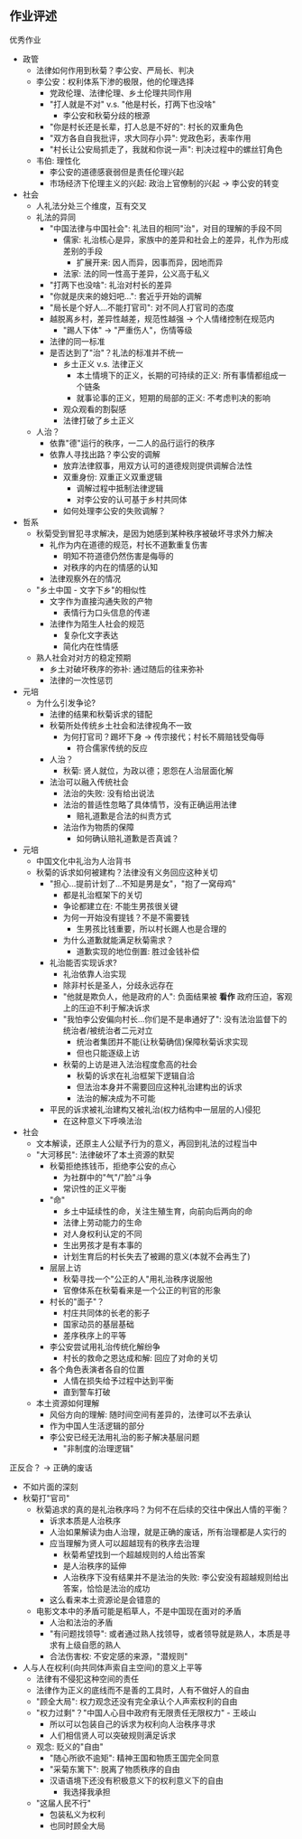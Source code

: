 ## 作业评述

优秀作业
- 政管
    - 法律如何作用到秋菊？李公安、严局长、判决
    - 李公安：权利体系下渗的极限，他的伦理选择
        - 党政伦理、法律伦理、乡土伦理共同作用
        - "打人就是不对" v.s. "他是村长，打两下也没啥"
            - 李公安和秋菊分歧的根源
        - "你是村长还是长辈，打人总是不好的": 村长的双重角色
        - "双方各自自我批评，求大同存小异": 党政色彩，表率作用
        - "村长让公安局抓走了，我就和你说一声": 判决过程中的螺丝钉角色
    - 韦伯: 理性化
        - 李公安的道德感衰弱但是责任伦理兴起
        - 市场经济下伦理主义的兴起: 政治上官僚制的兴起 -> 李公安的转变
- 社会
    - 人礼法分处三个维度，互有交叉
    - 礼法的异同
        - "中国法律与中国社会": 礼法目的相同"治"，对目的理解的手段不同
            - 儒家: 礼治核心是异，家族中的差异和社会上的差异，礼作为形成差别的手段
                - 扩展开来: 因人而异，因事而异，因地而异
            - 法家: 法的同一性高于差异，公义高于私义
        - "打两下也没啥": 礼治对村长的差异
        - "你就是庆来的媳妇吧...": 套近乎开始的调解
        - "局长是个好人...不能打官司": 对不同人打官司的态度
        - 越脱离乡村，差异性越差，规范性越强 -> 个人情绪控制在规范内
            - "踢人下体" -> "严重伤人"，伤情等级
        - 法律的同一标准
        - 是否达到了"治"？礼法的标准并不统一
            - 乡土正义 v.s. 法律正义
                - 本土情境下的正义，长期的可持续的正义: 所有事情都组成一个链条
                - 就事论事的正义，短期的局部的正义: 不考虑判决的影响
            - 观众观看的割裂感
            - 法律打破了乡土正义
    - 人治？
        - 依靠"德"运行的秩序，一二人的品行运行的秩序
        - 依靠人寻找出路？李公安的调解
            - 放弃法律叙事，用双方认可的道德规则提供调解合法性
            - 双重身份: 双重正义双重逻辑
                - 调解过程中抵制法律逻辑
                - 对李公安的认可基于乡村共同体
            - 如何处理李公安的失败调解？
- 哲系
    - 秋菊受到冒犯寻求解决，是因为她感到某种秩序被破坏寻求外力解决
        - 礼作为内在道德的规范，村长不道歉重复伤害
            - 明知不符道德仍然伤害是侮辱的
            - 对秩序的内在的情感的认知
        - 法律观察外在的情况
    - "乡土中国 - 文字下乡"的相似性
        - 文字作为直接沟通失败的产物
            - 表情行为口头信息的传递
        - 法律作为陌生人社会的规范
            - 复杂化文字表达
            - 简化内在性情感
    - 熟人社会对对方的稳定预期
        - 乡土对破坏秩序的弥补: 通过随后的往来弥补
        - 法律的一次性惩罚
- 元培
    - 为什么引发争论?
        - 法律的结果和秋菊诉求的错配
        - 秋菊所处传统乡土社会和法律视角不一致
            - 为何打官司？踢坏下身 -> 传宗接代；村长不屑赔钱受侮辱
                - 符合儒家传统的反应
        - 人治？
            - 秋菊: 贤人就位，为政以德；恩怨在人治层面化解
        - 法治可以融入传统社会
            - 法治的失败: 没有给出说法
            - 法治的普适性忽略了具体情节，没有正确运用法律
                - 赔礼道歉是合法的纠责方式
            - 法治作为物质的保障
                - 如何确认赔礼道歉是否真诚？
- 元培
    - 中国文化中礼治为人治背书
    - 秋菊的诉求如何被建构？法律没有义务回应这种关切
        - "担心...提前计划了...不知是男是女"，"抱了一窝母鸡"
            - 都是礼治框架下的关切
            - 争论都建立在: 不能生男孩很关键
            - 为何一开始没有提钱？不是不需要钱
                - 生男孩比钱重要，所以村长踢人也是合理的
            - 为什么道歉就能满足秋菊需求？
                - 道歉实现的地位倒置: 胜过金钱补偿
        - 礼治能否实现诉求?
            - 礼治依靠人治实现
            - 除非村长是圣人，分歧永远存在
            - "他就是欺负人，他是政府的人": 负面结果被 **看作** 政府压迫，客观上的压迫不利于解决诉求
            - "我怕李公安偏向村长...你们是不是串通好了": 没有法治监督下的统治者/被统治者二元对立
                - 统治者集团并不能(让秋菊确信)保障秋菊诉求实现
                - 但也只能逐级上访
            - 秋菊的上访是进入法治程度愈高的社会
                - 秋菊的诉求在礼治框架下逻辑自洽
                - 但法治本身并不需要回应这种礼治建构出的诉求
                - 法治的解决成为不可能
        - 平民的诉求被礼治建构又被礼治(权力结构中一层层的人)侵犯
            - 在这种意义下呼唤法治
- 社会
    - 文本解读，还原主人公赋予行为的意义，再回到礼法的过程当中
    - "大河移民": 法律破坏了本土资源的默契
        - 秋菊拒绝拣钱币，拒绝李公安的点心
            - 为社群中的"气"/"脸"斗争
            - 常识性的正义平衡
        - "命"
            - 乡土中延续性的命，关注生殖生育，向前向后两向的命
            - 法律上劳动能力的生命
            - 对人身权利认定的不同
            - 生出男孩才是有本事的
            - 计划生育后的村长失去了被踢的意义(本就不会再生了)
        - 层层上访
            - 秋菊寻找一个"公正的人"用礼治秩序说服他
            - 官僚体系在秋菊看来是一个公正的判官的形象
        - 村长的"面子"？
            - 村庄共同体的长老的影子
            - 国家动员的基层基础
            - 差序秩序上的平等
        - 李公安尝试用礼治传统化解纷争
            - 村长的救命之恩达成和解: 回应了对命的关切
        - 各个角色表演者各自的位置
            - 人情在损失给予过程中达到平衡
            - 直到警车打破
    - 本土资源如何理解
        - 风俗方向的理解: 随时间空间有差异的，法律可以不去承认
        - 作为中国人生活逻辑的部分
        - 李公安已经无法用礼治的影子解决基层问题
            - "非制度的治理逻辑"

正反合？ -> 正确的废话
- 不如片面的深刻
- 秋菊打"官司"
    - 秋菊追求的真的是礼治秩序吗？为何不在后续的交往中保出人情的平衡？
        - 诉求本质是人治秩序
        - 人治如果解读为由人治理，就是正确的废话，所有治理都是人实行的
        - 应当理解为贤人可以超越现有的秩序去治理
            - 秋菊希望找到一个超越规则的人给出答案
            - 是人治秩序的延伸
            - 人治秩序下没有结果并不是法治的失败: 李公安没有超越规则给出答案，恰恰是法治的成功
        - 这么看来本土资源论是会错意的
    - 电影文本中的矛盾可能是稻草人，不是中国现在面对的矛盾
        - 人治和法治的矛盾
        - "有问题找领导": 或者通过熟人找领导，或者领导就是熟人，本质是寻求有上级自愿的熟人
        - 合法伤害权: 不安定感的来源，"潜规则"
- 人与人在权利(向共同体声索自主空间)的意义上平等
    - 法律有不侵犯这种空间的责任
    - 法律作为正义的底线而不是善的工具时，人有不做好人的自由
    - "顾全大局": 权力观念还没有完全承认个人声索权利的自由
    - "权力过剩"？"中国人心目中政府有无限责任无限权力" - 王岐山
        - 所以可以包装自己的诉求为权利向人治秩序寻求
        - 人们相信贤人可以突破规则满足诉求
    - 观念: 贬义的"自由"
        - "随心所欲不逾矩": 精神王国和物质王国完全同意
        - "采菊东篱下": 脱离了物质秩序的自由
        - 汉语语境下还没有积极意义下的权利意义下的自由
            - 我选择我承担
    - "这届人民不行"
        - 包装私义为权利
        - 也同时顾全大局
